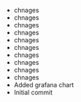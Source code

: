 - chnages
- chnages
- chnages
- chnages
- chnages
- chnages
- chnages
- chnages
- chnages
- chnages
- Added grafana chart
- Initial commit